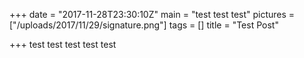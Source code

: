 +++
date = "2017-11-28T23:30:10Z"
main = "test test test"
pictures = ["/uploads/2017/11/29/signature.png"]
tags = []
title = "Test Post"

+++
test test test test test